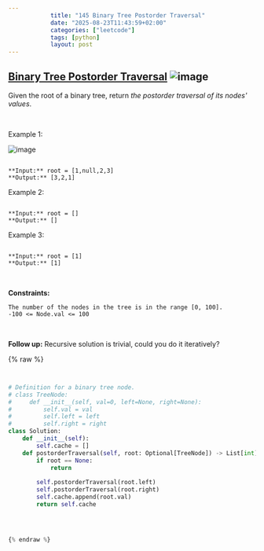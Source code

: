 ```yaml
---
            title: "145 Binary Tree Postorder Traversal"
            date: "2025-08-23T11:43:59+02:00"
            categories: ["leetcode"]
            tags: [python]
            layout: post
---
```

            
## [Binary Tree Postorder Traversal](https://leetcode.com/problems/binary-tree-postorder-traversal) ![image](https://img.shields.io/badge/Difficulty-Easy-brightgreen)

Given the root of a binary tree, return *the postorder traversal of its nodes' values*.

 

Example 1:

![image](https://assets.leetcode.com/uploads/2020/08/28/pre1.jpg)
```

**Input:** root = [1,null,2,3]
**Output:** [3,2,1]

```

Example 2:

```

**Input:** root = []
**Output:** []

```

Example 3:

```

**Input:** root = [1]
**Output:** [1]

```

 

**Constraints:**

	The number of the nodes in the tree is in the range [0, 100].
	-100 <= Node.val <= 100

 

**Follow up:** Recursive solution is trivial, could you do it iteratively?

{% raw %}


```python


# Definition for a binary tree node.
# class TreeNode:
#     def __init__(self, val=0, left=None, right=None):
#         self.val = val
#         self.left = left
#         self.right = right
class Solution:
    def __init__(self):
        self.cache = []
    def postorderTraversal(self, root: Optional[TreeNode]) -> List[int]:
        if root == None:
            return
        
        self.postorderTraversal(root.left)
        self.postorderTraversal(root.right)
        self.cache.append(root.val)
        return self.cache

        


{% endraw %}
```
